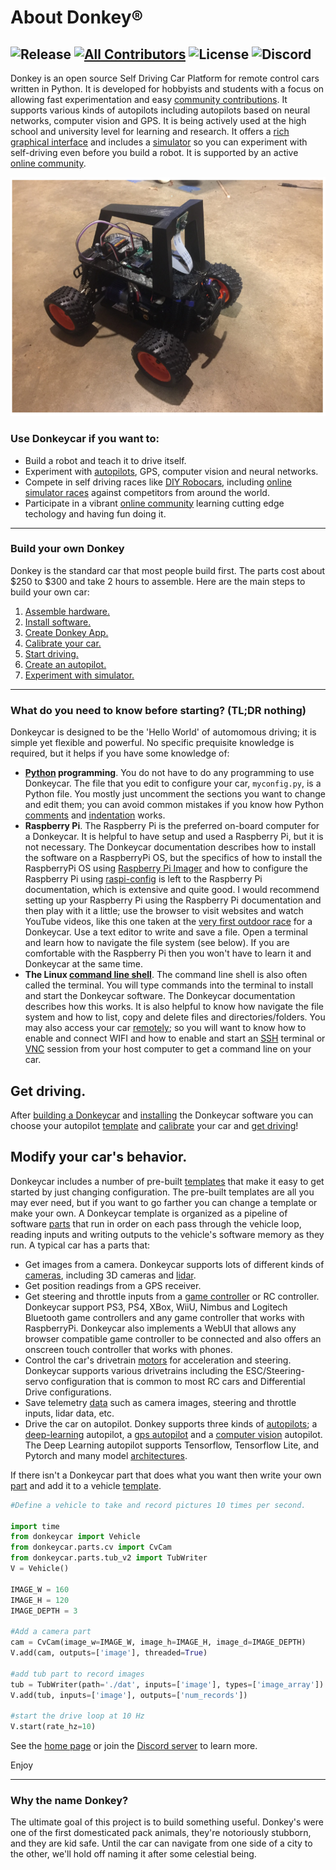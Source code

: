 # About Donkey&reg;

![Release](https://img.shields.io/github/v/release/autorope/donkeycar)
[![All Contributors](https://img.shields.io/github/contributors/autorope/donkeycar)](#contributors-)
![License](https://img.shields.io/github/license/autorope/donkeycar)
![Discord](https://img.shields.io/discord/662098530411741184.svg?logo=discord&colorB=7289DA)
----

Donkey is an open source Self Driving Car Platform for remote control cars written in Python.  It is developed for hobbyists and students with a focus on allowing fast experimentation and easy [community contributions](https://github.com/autorope/donkeycar/blob/main/CONTRIBUTING.md).  It supports various kinds of autopilots including autopilots based on neural networks, computer vision and GPS.  It is being actively used at the high school and university level for learning and research.  It offers a [rich graphical interface](utility/ui/) and includes a [simulator](guide/deep_learning/simulator/) so you can experiment with self-driving even before you build a robot.  It is supported by an active [online community](https://discord.gg/PN6kFeA).

![donkeycar](assets/build_hardware/donkey2.png)

### Use Donkeycar if you want to:
* Build a robot and teach it to drive itself.
* Experiment with [autopilots](guide/train_autopilot/), GPS, computer vision and neural networks.
* Compete in self driving races like [DIY Robocars](http://diyrobocars.com), including [online simulator races](guide/deep_learning/virtual_race_league/) against competitors from around the world.
* Participate in a vibrant [online community](https://discord.gg/PN6kFeA) learning cutting edge techology and having fun doing it.

---------

### Build your own Donkey

Donkey is the standard car that most people build first. The parts cost about $250 to $300 and take 2 hours to assemble. Here are the main steps to build your own car:

1. [Assemble hardware.](guide/build_hardware)
2. [Install software.](guide/install_software)
3. [Create Donkey App.](guide/create_application)
4. [Calibrate your car.](guide/calibrate)
5. [Start driving.](guide/get_driving)
6. [Create an autopilot.](guide/train_autopilot)
7. [Experiment with simulator.](guide/deep_learning/simulator)

---------------
### What do you need to know before starting? (TL;DR nothing)
Donkeycar is designed to be the 'Hello World' of automomous driving; it is simple yet flexible and powerful.  No specific prequisite knowledge is required, but it helps if you have some knowledge of:

- **[Python](https://docs.python.org/3.11/) programming**.  You do not have to do any programming to use Donkeycar.  The file that you edit to configure your car, `myconfig.py`, is a Python file.  You mostly just uncomment the sections you want to change and edit them; you can avoid common mistakes if you know how Python [comments](https://www.w3schools.com/python/python_comments.asp) and [indentation](https://www.w3schools.com/python/python_syntax.asp) works.
- **Raspberry Pi**.  The Raspberry Pi is the preferred on-board computer for a Donkeycar.  It is helpful to have setup and used a Raspberry Pi, but it is not necessary.  The Donkeycar documentation describes how to install the software on a RaspberryPi OS, but the specifics of how to install the RaspberryPi OS using [Raspberry Pi Imager](https://www.raspberrypi.com/software/) and how to configure the Raspberry Pi using [raspi-config](https://www.raspberrypi.com/documentation/computers/configuration.html) is left to the Raspberry Pi documentation, which is extensive and quite good. I would recommend setting up your Raspberry Pi using the Raspberry Pi documentation and then play with it a little; use the browser to visit websites and watch YouTube videos, like this one taken at the [very first outdoor race](https://youtu.be/tjWmrCIKgnE) for a Donkeycar.  Use a text editor to write and save a file.  Open a terminal and learn how to navigate the file system (see below). If you are comfortable with the Raspberry Pi then you won't have to learn it and Donkeycar at the same time.
- **The Linux [command line shell](https://magpi.raspberrypi.com/articles/terminal-help)**.  The command line shell is also often called the terminal.  You will type commands into the terminal to install and start the Donkeycar software.  The Donkeycar documentation describes how this works.  It is also helpful to know how navigate the file system and how to list, copy and delete files and directories/folders. You may also access your car [remotely](https://www.raspberrypi.com/documentation/computers/remote-access.html); so you will want to know how to enable and connect WIFI and how to enable and start an [SSH](https://www.raspberrypi.com/documentation/computers/remote-access.html#ssh) terminal or [VNC](https://www.raspberrypi.com/documentation/computers/remote-access.html#vnc) session from your host computer to get a command line on your car.

## Get driving.
After [building a Donkeycar](guide/build_hardware/) and [installing](guide/install_software/) the Donkeycar software you can choose your autopilot [template](guide/create_application/) and [calibrate](guide/calibrate/) your car and [get driving](guide/get_driving/)!

## Modify your car's behavior.
Donkeycar includes a number of pre-built [templates](guide/create_application/) that make it easy to get started by just changing configuration. The pre-built templates are all you may ever need, but if you want to go farther you can change a template or make your own. A Donkeycar template is organized as a pipeline of software [parts](parts/about/) that run in order on each pass through the vehicle loop, reading inputs and writing outputs to the vehicle's software memory as they run.  A typical car has a parts that:

- Get images from a camera. Donkeycar supports lots of different kinds of [cameras](parts/cameras/), including 3D cameras and [lidar](parts/lidar/).
- Get position readings from a GPS receiver.
- Get steering and throttle inputs from a [game controller](parts/controllers/) or RC controller.  Donkeycar support PS3, PS4, XBox, WiiU, Nimbus and Logitech Bluetooth game controllers and any game controller that works with RaspberryPi.  Donkeycar also implements a WebUI that allows any browser compatible game controller to be connected and also offers an onscreen touch controller that works with phones.
- Control the car's drivetrain [motors](parts/actuators/) for acceleration and steering. Donkeycar supports various drivetrains including the ESC/Steering-servo configuration that is common to most RC cars and Differential Drive configurations.
- Save telemetry [data](parts/stores/) such as camera images, steering and throttle inputs, lidar data, etc.
- Drive the car on autopilot.  Donkey supports three kinds of [autopilots](guide/train_autopilot/); a [deep-learning](guide/deep_learning/train_autopilot/) autopilot, a [gps autopilot](guide/path_follow/path_follow/) and a [computer vision](guide/computer_vision/computer_vision/) autopilot.  The Deep Learning autopilot supports Tensorflow, Tensorflow Lite, and Pytorch and many model [architectures](parts/keras/).

If there isn't a Donkeycar part that does what you want then write your own [part](parts/about/#parts) and add it to a vehicle [template](parts/about/).

```python
#Define a vehicle to take and record pictures 10 times per second.

import time
from donkeycar import Vehicle
from donkeycar.parts.cv import CvCam
from donkeycar.parts.tub_v2 import TubWriter
V = Vehicle()

IMAGE_W = 160
IMAGE_H = 120
IMAGE_DEPTH = 3

#Add a camera part
cam = CvCam(image_w=IMAGE_W, image_h=IMAGE_H, image_d=IMAGE_DEPTH)
V.add(cam, outputs=['image'], threaded=True)

#add tub part to record images
tub = TubWriter(path='./dat', inputs=['image'], types=['image_array'])
V.add(tub, inputs=['image'], outputs=['num_records'])

#start the drive loop at 10 Hz
V.start(rate_hz=10)
```

See the [home page](http://donkeycar.com)
or join the [Discord server](http://www.donkeycar.com/community.html) to learn more.

Enjoy

-----------------------

### Why the name Donkey?

The ultimate goal of this project is to build something useful. Donkey's were
one of the first domesticated pack animals, they're notoriously stubborn, and
they are kid safe. Until the car can navigate from one side of a city to the
other, we'll hold off naming it after some celestial being.
